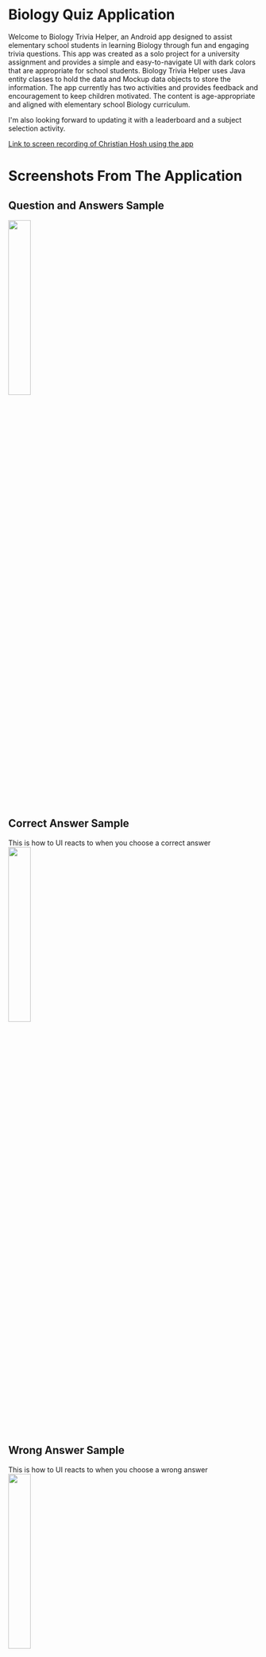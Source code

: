 # Biology Quiz Application
  Welcome to Biology Trivia Helper, an Android app designed to assist elementary school students in learning Biology through fun and engaging 
  trivia questions. This app was created as a solo project for a university assignment and provides a simple and easy-to-navigate UI with dark 
  colors that are appropriate for school students. Biology Trivia Helper uses Java entity classes to hold the data and Mockup data objects to store 
  the information. The app currently has two activities and provides feedback and encouragement to keep children motivated. The content is 
  age-appropriate and aligned with elementary school Biology curriculum.
  
  I'm also looking forward to updating it with a leaderboard and a subject selection activity. 

 <a href="https://drive.google.com/file/d/1f_tDmfQ-zztly0RU0AF9c9Sm2uIoTDsq/view?usp=sharing">Link to screen recording of Christian Hosh using the app</a>

# Screenshots From The Application
  <h2>Question and Answers Sample</h2>
  <img src="https://user-images.githubusercontent.com/104357056/235326574-0ab6a1f1-e624-4c2a-9608-4a5217376328.jpg" width=30%>
  <h2>Correct Answer Sample</h2>
  This is how to UI reacts to when you choose a correct answer
  <img src="https://user-images.githubusercontent.com/104357056/235326573-68ac76b6-e912-41af-8e38-9ad1c79d06db.jpg" width=30%>
  <h2>Wrong Answer Sample</h2>
   This is how to UI reacts to when you choose a wrong answer
  <img src="https://user-images.githubusercontent.com/104357056/235326575-8e0c25eb-3742-431d-ae5b-3aa24dadd10e.jpg" width=30%>
  <h2>Final Overview Screen</h2>
  This final screen opens up when you finish answering 10 trivia questions and shows you all the questions you answered with their correct answers
  <img src="https://user-images.githubusercontent.com/104357056/235326929-169b56b3-a18e-431c-8b78-e0ee6f4ea486.jpg" width=30%>


# To-Do & Future Plans
<ul>
  <li>Make a leaderboard</li>
  <li>Fix up the UI on the overview screen</li>
  <li>Add more subjects other than biology</li>
  <li>Use an API to get the trivia questions instead of hardcoding them</li>
</ul>
